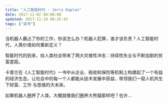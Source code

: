 ```yaml
---
title: "人工智能时代 - Jerry Kaplan"
date: 2017-11-02 08:00:00
updated: 2017-11-29 09:25:43
tags: ["读书"]
---
```

当机器人霸占了你的工作，你该怎么办？机器人犯罪，谁才该负责？人工智能时代，人类价值如何重新定义？

  

智能时代的到来，给人类社会带来了两大灾难性冲击：持续性失业与不断加剧的贫富差距。

  

卡普兰在《人工智能时代》一书中从企业、税收和保险等机制上构建起了一个有益的经济生态，让社会中的每一个人都能从技术发展中获益，带领我们一窥人机共生下财富、工作
与思维的大未来。

  

如果机器人圈养了人类，大概就像我们圈养大熊猫那样吧？也许...

  

